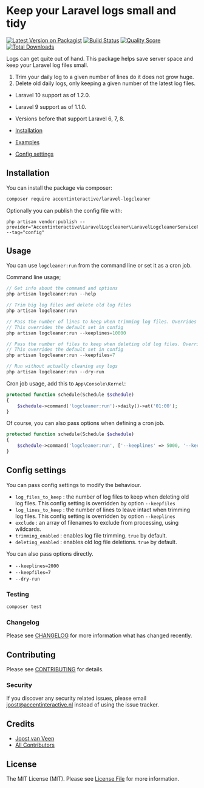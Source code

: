 # Keep your Laravel logs small and tidy

[![Latest Version on Packagist](https://img.shields.io/packagist/v/accentinteractive/laravel-logcleaner.svg?style=flat-square)](https://packagist.org/packages/accentinteractive/laravel-logcleaner)
[![Build Status](https://img.shields.io/travis/accentinteractive/laravel-logcleaner/master.svg?style=flat-square)](https://travis-ci.org/accentinteractive/laravel-logcleaner)
[![Quality Score](https://img.shields.io/scrutinizer/g/accentinteractive/laravel-logcleaner.svg?style=flat-square)](https://scrutinizer-ci.com/g/accentinteractive/laravel-logcleaner)
[![Total Downloads](https://img.shields.io/packagist/dt/accentinteractive/laravel-logcleaner.svg?style=flat-square)](https://packagist.org/packages/accentinteractive/laravel-logcleaner)

Logs can get quite out of hand. This package helps save server space and keep your Laravel log files small.
1. Trim your daily log to a given number of lines do it does not grow huge.
2. Delete old daily logs, only keeping a given number of the latest log files.

- Laravel 10 support as of 1.2.0.
- Laravel 9 support as of 1.1.0. 
- Versions before that support Laravel 6, 7, 8.

- [Installation](#installation) 
- [Examples](#usage) 
- [Config settings](#config-settings)

## Installation

You can install the package via composer:

```bash
composer require accentinteractive/laravel-logcleaner
```

Optionally you can publish the config file with:
```
php artisan vendor:publish --provider="Accentinteractive\LaravelLogcleaner\LaravelLogcleanerServiceProvider" --tag="config"
```

## Usage
You can use `logcleaner:run` from the command line or set it as a cron job.

Command line usage;
``` php
// Get info about the command and options
php artisan logcleaner:run --help

// Trim big log files and delete old log files
php artisan logcleaner:run

// Pass the number of lines to keep when trimming log files. Overrides the config setting.
// This overrides the default set in config
php artisan logcleaner:run --keeplines=10000

// Pass the number of files to keep when deleting old log files. Overrides the config setting.
// This overrides the default set in config
php artisan logcleaner:run --keepfiles=7

// Run without actually cleaning any logs
php artisan logcleaner:run --dry-run
```

Cron job usage, add this to `App\Console\Kernel`:
``` php
protected function schedule(Schedule $schedule)
{
    $schedule->command('logcleaner:run')->daily()->at('01:00');
}
```

Of course, you can also pass options when defining a cron job.
``` php
protected function schedule(Schedule $schedule)
{
    $schedule->command('logcleaner:run', ['--keeplines' => 5000, '--keepfiles' => 14])->daily()->at('01:00');
}
```

## Config settings
You can pass config settings to modify the behaviour.
- `log_files_to_keep` : the number of log files to keep when deleting old log files. This config setting is overridden by option `--keepfiles` 
- `log_lines_to_keep` : the number of lines to leave intact when trimming log files. This config setting is overridden by option `--keeplines`
- `exclude` : an array of filenames to exclude from processing, using wildcards. 
- `trimming_enabled` : enables log file trimming. `true` by default. 
- `deleting_enabled` : enables old log file deletions. `true` by default. 

You can also pass options directly. 
- `--keeplines=2000`
- `--keepfiles=7`
- `--dry-run`

### Testing

``` bash
composer test
```

### Changelog

Please see [CHANGELOG](CHANGELOG.md) for more information what has changed recently.

## Contributing

Please see [CONTRIBUTING](CONTRIBUTING.md) for details.

### Security

If you discover any security related issues, please email joost@accentinteractive.nl instead of using the issue tracker.

## Credits

- [Joost van Veen](https://github.com/accentinteractive)
- [All Contributors](../../contributors)

## License

The MIT License (MIT). Please see [License File](LICENSE.md) for more information.
